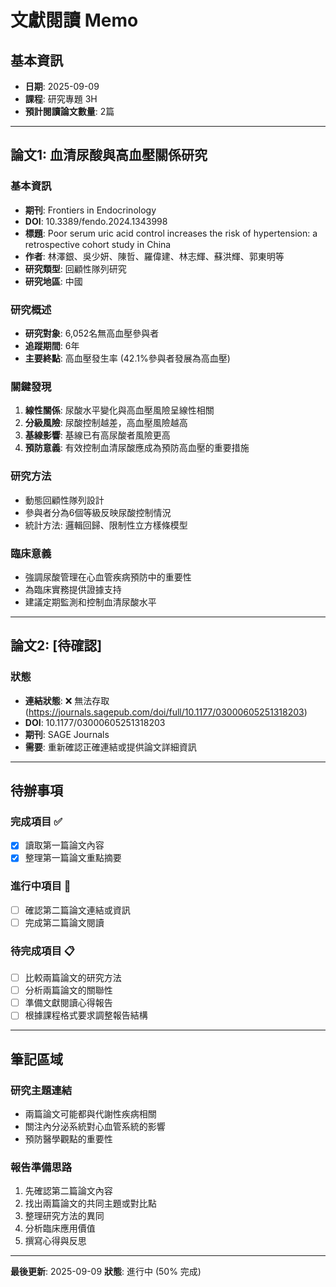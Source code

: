 # 文獻閱讀 Memo

## 基本資訊
- **日期**: 2025-09-09
- **課程**: 研究專題 3H
- **預計閱讀論文數量**: 2篇

---

## 論文1: 血清尿酸與高血壓關係研究

### 基本資訊
- **期刊**: Frontiers in Endocrinology
- **DOI**: 10.3389/fendo.2024.1343998
- **標題**: Poor serum uric acid control increases the risk of hypertension: a retrospective cohort study in China
- **作者**: 林澤銀、吳少妍、陳哲、羅偉建、林志輝、蘇洪輝、郭東明等
- **研究類型**: 回顧性隊列研究
- **研究地區**: 中國

### 研究概述
- **研究對象**: 6,052名無高血壓參與者
- **追蹤期間**: 6年
- **主要終點**: 高血壓發生率 (42.1%參與者發展為高血壓)

### 關鍵發現
1. **線性關係**: 尿酸水平變化與高血壓風險呈線性相關
2. **分級風險**: 尿酸控制越差，高血壓風險越高
3. **基線影響**: 基線已有高尿酸者風險更高
4. **預防意義**: 有效控制血清尿酸應成為預防高血壓的重要措施

### 研究方法
- 動態回顧性隊列設計
- 參與者分為6個等級反映尿酸控制情況
- 統計方法: 邏輯回歸、限制性立方樣條模型

### 臨床意義
- 強調尿酸管理在心血管疾病預防中的重要性
- 為臨床實務提供證據支持
- 建議定期監測和控制血清尿酸水平

---

## 論文2: [待確認]

### 狀態
- **連結狀態**: ❌ 無法存取 (https://journals.sagepub.com/doi/full/10.1177/03000605251318203)
- **DOI**: 10.1177/03000605251318203
- **期刊**: SAGE Journals
- **需要**: 重新確認正確連結或提供論文詳細資訊

---

## 待辦事項

### 完成項目 ✅
- [x] 讀取第一篇論文內容
- [x] 整理第一篇論文重點摘要

### 進行中項目 🔄
- [ ] 確認第二篇論文連結或資訊
- [ ] 完成第二篇論文閱讀

### 待完成項目 📋
- [ ] 比較兩篇論文的研究方法
- [ ] 分析兩篇論文的關聯性
- [ ] 準備文獻閱讀心得報告
- [ ] 根據課程格式要求調整報告結構

---

## 筆記區域

### 研究主題連結
- 兩篇論文可能都與代謝性疾病相關
- 關注內分泌系統對心血管系統的影響
- 預防醫學觀點的重要性

### 報告準備思路
1. 先確認第二篇論文內容
2. 找出兩篇論文的共同主題或對比點
3. 整理研究方法的異同
4. 分析臨床應用價值
5. 撰寫心得與反思

---

**最後更新**: 2025-09-09
**狀態**: 進行中 (50% 完成)